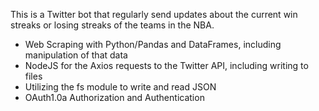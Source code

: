 This is a Twitter bot that regularly send updates about the current win streaks or losing streaks of the teams in the NBA. 
- Web Scraping with Python/Pandas and DataFrames, including manipulation of that data
- NodeJS for the Axios requests to the Twitter API, including writing to files
- Utilizing the fs module to write and read JSON
- OAuth1.0a Authorization and Authentication